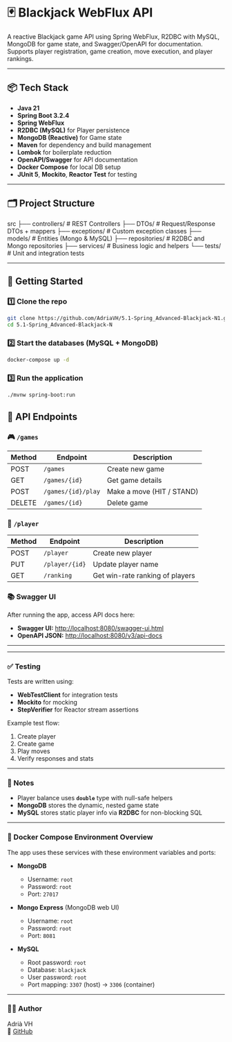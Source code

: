 # 🃏 Blackjack WebFlux API

A reactive Blackjack game API using Spring WebFlux, R2DBC with MySQL, MongoDB for game state, and Swagger/OpenAPI for documentation. Supports player registration, game creation, move execution, and player rankings.

---

## 📦 Tech Stack

- **Java 21**
- **Spring Boot 3.2.4**
- **Spring WebFlux**
- **R2DBC (MySQL)** for Player persistence
- **MongoDB (Reactive)** for Game state
- **Maven** for dependency and build management
- **Lombok** for boilerplate reduction
- **OpenAPI/Swagger** for API documentation
- **Docker Compose** for local DB setup
- **JUnit 5**, **Mockito**, **Reactor Test** for testing

---

## 🗂️ Project Structure

src
├── controllers/ # REST Controllers
├── DTOs/ # Request/Response DTOs + mappers
├── exceptions/ # Custom exception classes
├── models/ # Entities (Mongo & MySQL)
├── repositories/ # R2DBC and Mongo repositories
├── services/ # Business logic and helpers
└── tests/ # Unit and integration tests

---

## 🚀 Getting Started

### 1️⃣ Clone the repo

```bash
git clone https://github.com/AdriaVH/5.1-Spring_Advanced-Blackjack-N1.git
cd 5.1-Spring_Advanced-Blackjack-N
```
### 2️⃣ Start the databases (MySQL + MongoDB)
```bash
docker-compose up -d
```
### 3️⃣ Run the application
```bash
./mvnw spring-boot:run
```
## 🔌 API Endpoints

### 🎮 `/games`

| Method | Endpoint           | Description                 |
|--------|--------------------|-----------------------------|
| POST   | `/games`           | Create new game             |
| GET    | `/games/{id}`      | Get game details            |
| POST   | `/games/{id}/play` | Make a move (HIT / STAND)   |
| DELETE | `/games/{id}`      | Delete game                 |

### 👤 `/player`

| Method | Endpoint         | Description                  |
|--------|------------------|------------------------------|
| POST   | `/player`        | Create new player            |
| PUT    | `/player/{id}`   | Update player name           |
| GET    | `/ranking`       | Get win-rate ranking of players |


### 📚 Swagger UI

After running the app, access API docs here:

- **Swagger UI:** [http://localhost:8080/swagger-ui.html](http://localhost:8080/swagger-ui.html)  
- **OpenAPI JSON:** [http://localhost:8080/v3/api-docs](http://localhost:8080/v3/api-docs)

---
---

### ✅ Testing

Tests are written using:

- **WebTestClient** for integration tests  
- **Mockito** for mocking  
- **StepVerifier** for Reactor stream assertions  

Example test flow:

1. Create player  
2. Create game  
3. Play moves  
4. Verify responses and stats

---

### 🧠 Notes

- Player balance uses **`double`** type with null-safe helpers  
- **MongoDB** stores the dynamic, nested game state  
- **MySQL** stores static player info via **R2DBC** for non-blocking SQL  

---

### 🐳 Docker Compose Environment Overview

The app uses these services with these environment variables and ports:

- **MongoDB**  
  - Username: `root`  
  - Password: `root`  
  - Port: `27017`  

- **Mongo Express** (MongoDB web UI)  
  - Username: `root`  
  - Password: `root`  
  - Port: `8081`  

- **MySQL**  
  - Root password: `root`  
  - Database: `blackjack`  
  - User password: `root`  
  - Port mapping: `3307` (host) → `3306` (container)

---

### 👨‍💻 Author

Adrià VH  
🔗 [GitHub](https://github.com/AdriaVH/5.1-Spring_Advanced-Blackjack-N1)

